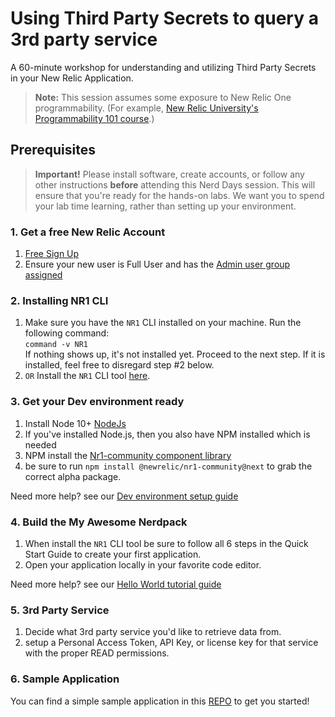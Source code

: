 # Using Third Party Secrets to query a 3rd party service

A 60-minute workshop for understanding and utilizing Third Party Secrets in your New Relic Application.

> **Note:** This session assumes some exposure to New Relic One programmability. (For example, [New Relic University's Programmability 101 course](https://learn.newrelic.com/series/webcasts/live-learncast-new-relic-one-programmability).)

## Prerequisites

> **Important!** Please install software, create accounts, or follow any other instructions **before** attending this Nerd Days session. This will ensure that you're ready for the hands-on labs. We want you to spend your lab time learning, rather than setting up your environment.

### 1. Get a free New Relic Account

1. [Free Sign Up](https://newrelic.com/signup)
2. Ensure your new user is Full User and has the [Admin user group assigned](https://docs.newrelic.com/docs/accounts/accounts-billing/new-relic-one-pricing-users/users-roles)

### 2. Installing NR1 CLI

1. Make sure you have the `NR1` CLI installed on your machine. Run the following command:<br> `command -v NR1` <br> If nothing shows up, it's not installed yet. Proceed to the next step. If it is installed, feel free to disregard step #2 below.
2. `OR` Install the `NR1` CLI tool [here](https://one.newrelic.com/launcher/developer-center.launcher).

### 3. Get your Dev environment ready

1. Install Node 10+ [NodeJs](https://nodejs.org/en/)
2. If you've installed Node.js, then you also have NPM installed which is needed
3. NPM install the [Nr1-community component library](https://www.npmjs.com/package/@newrelic/nr1-community/v/0.0.1-alpha.4)
4. be sure to run `npm install @newrelic/nr1-community@next` to grab the correct alpha package.

Need more help? see our [Dev environment setup guide](https://developer.newrelic.com/build-apps/set-up-dev-env)

### 4. Build the My Awesome Nerdpack

1. When install the `NR1` CLI tool be sure to follow all 6 steps in the Quick Start Guide to create your first application.
2. Open your application locally in your favorite code editor.

Need more help? see our [Hello World tutorial guide](https://developer.newrelic.com/build-apps/build-hello-world-app)

### 5. 3rd Party Service

1. Decide what 3rd party service you'd like to retrieve data from.
2. setup a Personal Access Token, API Key, or license key for that service with the proper READ permissions.

### 6. Sample Application

You can find a simple sample application in this [REPO](https://github.com/jpvajda/nerddaysV1) to get you started!
